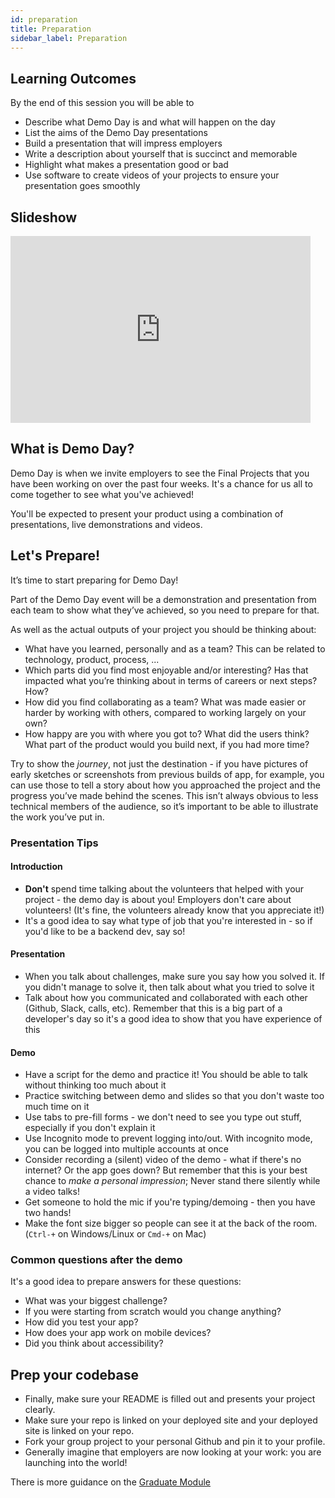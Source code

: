 ```yaml
---
id: preparation
title: Preparation
sidebar_label: Preparation
---
```


## Learning Outcomes

By the end of this session you will be able to

- Describe what Demo Day is and what will happen on the day
- List the aims of the Demo Day presentations
- Build a presentation that will impress employers
- Write a description about yourself that is succinct and memorable
- Highlight what makes a presentation good or bad
- Use software to create videos of your projects to ensure your presentation goes smoothly

## Slideshow

<iframe src="https://docs.google.com/presentation/d/e/2PACX-1vQLfMfy30P8RVJcxKlbZX4ElfgAFBDJz_AeOCJFLlshZjifnJqCktuBX4MmZl8qn4PfmoloNvUxI3tw/embed?start=false&loop=false&delayms=3000" frameborder="0" width="480" height="299" allowfullscreen="true" mozallowfullscreen="true" webkitallowfullscreen="true"></iframe>

## What is Demo Day?

Demo Day is when we invite employers to see the Final Projects that you have been working on over the past four weeks. It's a chance for us all to come together to see what you've achieved!

You'll be expected to present your product using a combination of presentations, live demonstrations and videos.

## Let's Prepare!

It’s time to start preparing for Demo Day!

Part of the Demo Day event will be a demonstration and presentation from each team to show what they’ve achieved, so you need to prepare for that.

As well as the actual outputs of your project you should be thinking about:

- What have you learned, personally and as a team? This can be related to technology, product, process, ...
- Which parts did you find most enjoyable and/or interesting? Has that impacted what you’re thinking about in terms of careers or next steps? How?
- How did you find collaborating as a team? What was made easier or harder by working with others, compared to working largely on your own?
- How happy are you with where you got to? What did the users think? What part of the product would you build next, if you had more time?

Try to show the _journey_, not just the destination - if you have pictures of early sketches or screenshots from previous builds of app, for example, you can use those to tell a story about how you approached the project and the progress you’ve made behind the scenes. This isn’t always obvious to less technical members of the audience, so it’s important to be able to illustrate the work you’ve put in.

### Presentation Tips

#### Introduction

- **Don't** spend time talking about the volunteers that helped with your project - the demo day is about you! Employers don't care about volunteers! (It's fine, the volunteers already know that you appreciate it!)
- It's a good idea to say what type of job that you're interested in - so if you'd like to be a backend dev, say so!

#### Presentation

- When you talk about challenges, make sure you say how you solved it. If you didn't manage to solve it, then talk about what you tried to solve it
- Talk about how you communicated and collaborated with each other (Github, Slack, calls, etc). Remember that this is a big part of a developer's day so it's a good idea to show that you have experience of this

#### Demo

- Have a script for the demo and practice it! You should be able to talk without thinking too much about it
- Practice switching between demo and slides so that you don't waste too much time on it
- Use tabs to pre-fill forms - we don't need to see you type out stuff, especially if you don't explain it
- Use Incognito mode to prevent logging into/out. With incognito mode, you can be logged into multiple accounts at once
- Consider recording a (silent) video of the demo - what if there's no internet? Or the app goes down? But remember that this is your best chance to _make a personal impression_; Never stand there silently while a video talks!
- Get someone to hold the mic if you're typing/demoing - then you have two hands!
- Make the font size bigger so people can see it at the back of the room. (`Ctrl-+` on Windows/Linux or `Cmd-+` on Mac)

### Common questions after the demo

It's a good idea to prepare answers for these questions:

- What was your biggest challenge?
- If you were starting from scratch would you change anything?
- How did you test your app?
- How does your app work on mobile devices?
- Did you think about accessibility?

## Prep your codebase

- Finally, make sure your README is filled out and presents your project clearly.
- Make sure your repo is linked on your deployed site and your deployed site is linked on your repo.
- Fork your group project to your personal Github and pin it to your profile.
- Generally imagine that employers are now looking at your work: you are launching into the world!

There is more guidance on the [Graduate Module](https://module-graduates.codeyourfuture.io/exercise-types/cv-and-job-prep/github)

